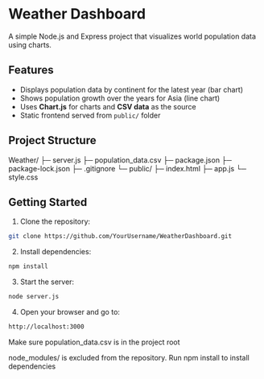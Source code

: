 # Weather Dashboard

A simple Node.js and Express project that visualizes world population data using charts.

## Features

- Displays population data by continent for the latest year (bar chart)
- Shows population growth over the years for Asia (line chart)
- Uses **Chart.js** for charts and **CSV data** as the source
- Static frontend served from `public/` folder

## Project Structure

Weather/
├─ server.js
├─ population_data.csv
├─ package.json
├─ package-lock.json
├─ .gitignore
└─ public/
├─ index.html
├─ app.js
└─ style.css


## Getting Started

1. Clone the repository:

```bash
git clone https://github.com/YourUsername/WeatherDashboard.git
```

2. Install dependencies:

```bash
npm install
```

3. Start the server:

```bash
node server.js
```


4. Open your browser and go to:

```bash
http://localhost:3000
````



Make sure population_data.csv is in the project root

node_modules/ is excluded from the repository. Run npm install to install dependencies
